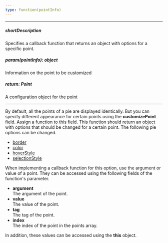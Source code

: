 ```yaml
---
type: function(pointInfo)
---
```

---
##### shortDescription
Specifies a callback function that returns an object with options for a specific point.

##### param(pointInfo): object
Information on the point to be customized

##### return: Point
A configuration object for the point

---
By default, all the points of a pie are displayed identically. But you can specify different appearance for certain points using the **customizePoint** field. Assign a function to this field. This function should return an object with options that should be changed for a certain point. The following pie options can be changed.

* [border](/api-reference/20%20Data%20Visualization%20Widgets/dxPieChart/5%20Series%20Types/CommonPieChartSeries/border '/Documentation/ApiReference/Data_Visualization_Widgets/dxPieChart/Series_Types/PieSeries/border/')
* [color](/api-reference/20%20Data%20Visualization%20Widgets/dxPieChart/5%20Series%20Types/CommonPieChartSeries/color.md '/Documentation/ApiReference/Data_Visualization_Widgets/dxPieChart/Series_Types/PieSeries/#color')
* [hoverStyle](/api-reference/20%20Data%20Visualization%20Widgets/dxPieChart/5%20Series%20Types/CommonPieChartSeries/hoverStyle '/Documentation/ApiReference/Data_Visualization_Widgets/dxPieChart/Series_Types/PieSeries/hoverStyle/')
* [selectionStyle](/api-reference/20%20Data%20Visualization%20Widgets/dxPieChart/5%20Series%20Types/CommonPieChartSeries/selectionStyle '/Documentation/ApiReference/Data_Visualization_Widgets/dxPieChart/Series_Types/PieSeries/selectionStyle/')

When implementing a callback function for this option, use the argument or value of a point. They can be accessed using the following fields of the function's parameter.

* **argument**	
The argument of the point.
* **value**		
The value of the point.
* **tag**	
The tag of the point.
* **index**		
The index of the point in the points array.

In addition, these values can be accessed using the **this** object.